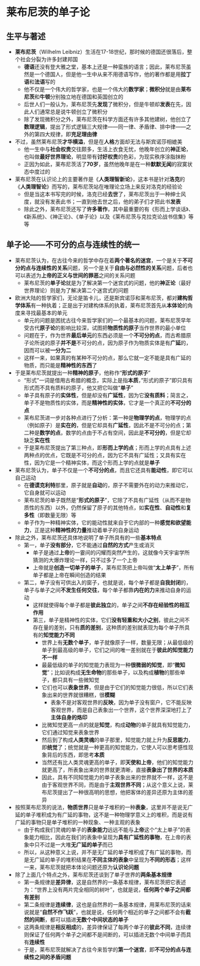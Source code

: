 # 莱布尼茨的单子论
## 生平与著述
* **莱布尼茨**（Wilhelm Leibniz）生活在17-18世纪，那时候的德国还很落后，整个社会分裂为许多封建邦国
  * **德语**还没有登大雅之堂，基本上还是一种蛮族的语言；因此，莱布尼茨虽然是一个德国人，但是他一生中从来不用德语写作，他的著作都是用**拉丁语**和**法语**写的
  * 他不仅是一个伟大的哲学家，也是一个伟大的**数学家**；**微积分**就是由**莱布尼茨**和**牛顿**分别独立地在德国和英国创立的
  * 后世人们一般认为，莱布尼茨先**发现**了微积分，但是牛顿却**发表**在先，因此人们通常总是说牛顿创立了微积分
  * 除了发现微积分之外，莱布尼茨在科学方面还有许多其他建树，他创立了**数理逻辑**，提出了形式逻辑三大规律——同一律、矛盾律、排中律——之外的第四大规律，即**充足理由律**
* 不过，虽然莱布尼茨**才华横溢**，但是在**人格**方面却无法与斯宾诺莎相媲美
  * 他一生中与**社会权贵**交往颇多，生活上衣食无忧，他晚年创立的**神正论**，也叫做**最好世界理论**，明显带有**讨好权贵**的色彩，为现实秩序涂脂抹粉
  * 正因为如此，莱布尼茨活了**70岁**，虽然他晚年是在一种**默默无闻**的寂寞状态中度过的
* 莱布尼茨在认识论上的主要著作是《**人类理智新论**》，这本书是针对**洛克**的《**人类理智论**》而写的，莱布尼茨站在唯理论立场上来反对洛克的经验论
  * 但是当这本书写完的时候，洛克已经**去世**了，莱布尼茨出于一种绅士风度，就没有发表此书；一直到他去世之后，他的弟子们才把此书**发表**
  * 除此之外，莱布尼茨还写了**许多著作**，其中最重要的有《形而上学谈话》、《新系统》、《神正论》、《单子论》以及《莱布尼茨与克拉克论战书信集》等等
## 单子论——不可分的点与连续性的统一
* 莱布尼茨认为，在古往今来的哲学中存在着**两个著名的迷宫**，一个是关于**不可分的点与连续性的关系**问题，另一个是关于**自由与必然性的关系**问题，后者也可以表述为**上帝的正义与世间的罪恶**之间的关系问题
  * 莱布尼茨的**单子论**就是为了解决第一个迷宫式的问题，他的**神正论**（最好世界理论）则是为了解决第二个迷宫式的问题
* 欧洲大陆的哲学家们，无论是笛卡儿，还是斯宾诺莎和莱布尼茨，都对**建构哲学体系**有一种执着；正是出于对建构体系的执着，莱布尼茨首先从**本体论**的角度来寻找最基本的单元
  * 单元的问题是困扰古往今来哲学家们的一个最基本的问题，莱布尼茨早年受古代**原子论**的影响比较深，试图把**物质性的原子**当作世界的最小单位
  * 问题在于，作为世界**最后单元**的东西必须是一个**不可分的点**，而古希腊原子论所说的原子**并不是**不可分的点，因为原子作为物质实体是有**广延**的，因而可以被**一分为二**
  * 这样一来，如果真的有某种不可分的点，那么它就一定不能是具有广延的物质，而只能是**精神性的东西**了
* 于是莱布尼茨就提出一种**精神的原子**，他称作“**形式的原子**”
  * “形式”一词是借用古希腊的概念，实际上是指**本质**，”形式的原子”即只具有形式而不具有质料的原子，他又把它叫做“**单子**”
  * 单子具有原子的**实体性**，但是却没有**广延性**，因为它**没有质料**；简言之，单子不是物质性的实体，而是**精神性的实体**，它才是一个真正的**不可分的点**
  * 莱布尼茨进一步对各种点进行了分析：第一种是**物理学的点**，物理学的点（例如原子）是**实在的**，但是它却具有**广延性**，因此不是不可分的点；第二种是**数学的点**，数学的点由于不占有空间，因此是**不可分的**，但是它却缺乏**实在性**
  * 于是莱布尼茨提出了第三种点，即**形而上学的点**；形而上学的点具有上述两种点的优点，它既是不可分的点，因为它不具有广延性；又具有实在性，因为它是一个精神实体，而这个形而上学的点就是**单子**
* 莱布尼茨认为，单子不仅是一个**不可分的点**，而且它还具有**能动性**，即它可以自己运动
  * 在**德谟克利特**那里，原子就是**自动**的，原子不需要外在的动力来推动它，它自身就可以运动
  * 莱布尼茨的单子既然是“**形式的原子**”，它除了不具有广延性（从而不是物质性的东西）以外，仍然保留了原子的其他特点，如**实在性**、**自动性**和**复多性**（即数量无限）等
  * 单子作为一种精神实体，它的能动性就来自于它内部的一种**感觉和欲望能力**，正是这种**精神性的力量**推动着单子的自身运动
* 除此之外，莱布尼茨还具体地说明了单子所具有的一些**基本特点**
  * 第一，单子**没有部分**，它不能通过**自然的方式**产生或消灭
    * 单子是通过**上帝**的一霎间的闪耀而突然产生的，这就像今天宇宙学所猜测的大爆炸理论一样，只不过多了一个上帝
    * 上帝就是**创造一切单子的单子**，莱布尼茨把上帝叫做“**太上单子**”，所有单子都是上帝在瞬间创造的结果
  * 第二，单子没有可供出入的窗子，也就是说，每个单子都是**自我封闭**的，单子与单子之间**不发生任何交往**，每个单子都靠**内在的力**来推动自身的运动
    * 这样就使得每个单子都是**彼此独立**的，单子之间**不存在经验性的相互作用**
    * 第三，单子是精神性的实体，它们**没有轻重和大小之别**，彼此之间不存在量的差别，只有**质的差别**，这种质的差别就表现为每个单子所具有的**知觉能力不同**
      * 世界上有**无数个单子**，单子就像原子一样，数量无限；从最低级的单子到最高级的单子，它们之间的唯一差别就在于**彼此的知觉能力不一样**
      * 最最低级的单子的知觉能力表现为一种**很微弱的知觉**，即“**微知觉**”；比如说构成**无生命物**的那些单子，以及构成**植物**的那些单子，都只具有一些微知觉
      * 它们也可以**表象世界**，但是由于它们的知觉能力很低，所以它们表象出来的世界就很糟糕，很**模糊**
        * 表象不是对客观世界的**反映**，因为单子没有窗户，它不能反映客观世界，而是自己表象出一个世界，这个世界深深地打上了**主体自身的烙印**
      * 比微知觉更高一点的就是**知觉**，构成**动物**的单子就具有知觉能力，它们通过知觉来表象世界
      * 然后到了构成**人类灵魂**的单子那里，知觉能力就上升为**反思能力**，即**统觉**了；统觉就是一种更高的知觉能力，它使人可以思考感性现象背后的东西，即思考**本质**
      * 当然还有比人类灵魂更高的单子，即**天使和上帝**，他们的知觉能力就更高了，所表象出来的世界就更清晰，直接**表象出了世界的本质**
      * 因此，具有不同知觉能力的单子表象出来的世界就不一样，这不是由于客观世界不同，而是由于**主观世界不同**；从这个意义上说，莱布尼茨提出了一种很高明的思想，他把客体的差异还原为主体的差异
* 按照莱布尼茨的说法，**物质世界**只是单子堆积的一种**表象**，这里并不是说无广延的单子堆积成为有广延的事物，这不是一种物理学意义上的堆积，而是说有广延的事物只是单子堆积的一种现象、一种主观的表象
  * 由于构成我们灵魂的单子的**表象能力**远远不能与**上帝**这个“太上单子”的表象能力相比，因此在我们的表象中呈现为**具有广延性的事物**，在上帝的表象中只不过是一大堆**无广延的单子**而已
  * 所以，从这种意义上说，并不是无广延的单子堆积成了有广延的事物，而是无广延的单子的堆积结果在**不同主体的表象**中呈现为**不同的形态**；这样一来，莱布尼茨就把本体论问题还原为**认识论问题**
* 除了上面几个特点之外，莱布尼茨还谈到了单子世界的**两条基本规律**
  * 第一条规律是**差异律**，这是自然界的一条基本规律，莱布尼茨把它表述为：“世界上没有两片完全相同的树叶”，也就是说，**任何两个单子之间都有差别**
  * 第二条规律是**连续律**，这也是自然界的一条基本规律，用莱布尼茨的话来说就是“**自然不作飞跃**”，也就是说，任何两个相近的单子之间都不会有**截然的间断**，都可以插进**无数个中间状态的单子**
  * 这两条规律是**相反相成**的，差异律保证了每两个单子的**彼此不同**，连续律则保证了任何两个单子之间都不是间断的，可以插进无数个中间单子而具有**连续性**
  * 于是，莱布尼茨就解决了古往今来哲学的**第一个迷宫**，即**不可分的点与连续性之间的矛盾问题**